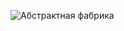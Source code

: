 ![Абстрактная фабрика](https://github.com/Lofftavelglarn/laboratory-work-with-code-factory/assets/52246786/d2a39e50-c48f-4ca2-a4c8-648423205b0f)
